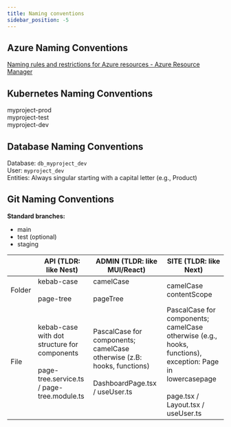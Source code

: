 ```yaml
---
title: Naming conventions
sidebar_position: -5
---
```


## Azure Naming Conventions

[Naming rules and restrictions for Azure resources - Azure Resource Manager](https://learn.microsoft.com/en-us/azure/azure-resource-manager/management/resource-name-rules)

## Kubernetes Naming Conventions

myproject-prod  
myproject-test  
myproject-dev

## Database Naming Conventions

Database: `db_myproject_dev`  
User: `myproject_dev`  
Entities: Always singular starting with a capital letter (e.g., Product)

## Git Naming Conventions

**Standard branches:**

-   main
-   test (optional)
-   staging

|        | API (TLDR: like Nest)                                                                            | ADMIN (TLDR: like MUI/React)                                                                                   | SITE (TLDR: like Next)                                                                                                                                    |
| ------ | ------------------------------------------------------------------------------------------------ | -------------------------------------------------------------------------------------------------------------- | --------------------------------------------------------------------------------------------------------------------------------------------------------- |
| Folder | kebab-case<br/><br/>page-tree                                                                    | camelCase<br/><br/>pageTree                                                                                    | camelCase<br/>contentScope                                                                                                                                |
| File   | kebab-case with dot structure for components<br/><br/>page-tree.service.ts / page-tree.module.ts | PascalCase for components; camelCase otherwise (z.B: hooks, functions)<br/><br/>DashboardPage.tsx / useUser.ts | PascalCase for components;<br/>camelCase otherwise (e.g., hooks, functions), exception: Page in lowercasepage<br/><br/>page.tsx / Layout.tsx / useUser.ts |
